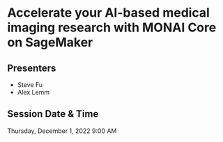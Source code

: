 # Accelerate your AI-based medical imaging research with MONAI Core on SageMaker

## Presenters
- Steve Fu
- Alex Lemm

## Session Date & Time
Thursday, December 1, 2022
9:00 AM